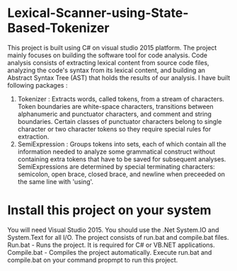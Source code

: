 # Lexical-Scanner-using-State-Based-Tokenizer

This project is built using C# on visual studio 2015 platform.
The project mainly focuses on building the software tool for code analysis.
Code analysis consists of extracting lexical content from source code files, analyzing the code's syntax from its lexical content, 
and building an Abstract Syntax Tree (AST) that holds the results of our analysis.
I have built following packages :
1) Tokenizer : Extracts words, called tokens, from a stream of characters. Token boundaries are white-space characters, transitions between alphanumeric and punctuator characters, and comment and string boundaries. Certain classes of punctuator characters belong to single character or two character tokens so they require special rules for extraction.
2) SemiExpression : Groups tokens into sets, each of which contain all the information needed to analyze some grammatical construct without containing extra tokens that have to be saved for subsequent analyses. SemiExpressions are determined by special terminating characters: semicolon, open brace, closed brace, and newline when preceeded on the same line with 'using'.



# Install this project on your system

    
You will need Visual Studio 2015. You should use the .Net System.IO and System.Text for all I/O.
The project consists of run.bat and compile.bat files.
Run.bat - Runs the project. It is required for C# or VB.NET applications.
Compile.bat - Compiles the project automatically. 
Execute run.bat and compile.bat on your command propmpt to run this project.
